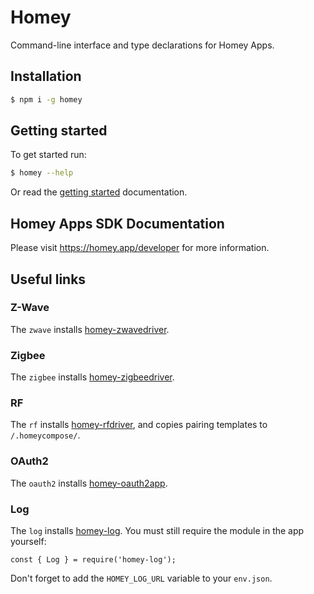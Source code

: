 # Homey

Command-line interface and type declarations for Homey Apps.

## Installation

```bash
$ npm i -g homey
```

## Getting started

To get started run:
```bash
$ homey --help
```

Or read the [getting started](https://apps.developer.homey.app/the-basics/getting-started) documentation.

## Homey Apps SDK Documentation
Please visit https://homey.app/developer for more information.

## Useful links

### Z-Wave
The `zwave` installs [homey-zwavedriver](https://www.npmjs.com/package/homey-zwavedriver).

### Zigbee
The `zigbee` installs [homey-zigbeedriver](https://www.npmjs.com/package/homey-zigbeedriver).

### RF
The `rf` installs [homey-rfdriver](https://www.npmjs.com/package/homey-rfdriver), and copies pairing templates to `/.homeycompose/`.

### OAuth2
The `oauth2` installs [homey-oauth2app](https://github.com/athombv/node-homey-oauth2app).

### Log
The `log` installs [homey-log](https://www.npmjs.com/package/homey-log). You must still require the module in the app yourself:

```
const { Log } = require('homey-log');
```

Don't forget to add the `HOMEY_LOG_URL` variable to your `env.json`.

